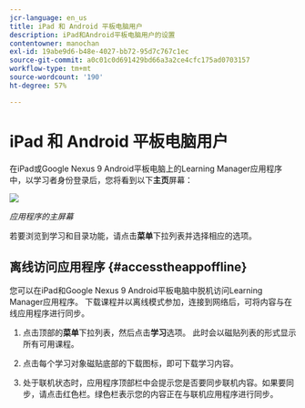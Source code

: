 ```yaml
---
jcr-language: en_us
title: iPad 和 Android 平板电脑用户
description: iPad和Android平板电脑用户的设置
contentowner: manochan
exl-id: 19abe9d6-b48e-4027-bb72-95d7c767c1ec
source-git-commit: a0c01c0d691429bd66a3a2ce4cfc175ad0703157
workflow-type: tm+mt
source-wordcount: '190'
ht-degree: 57%

---
```


# iPad 和 Android 平板电脑用户

在iPad或Google Nexus 9 Android平板电脑上的Learning Manager应用程序中，以学习者身份登录后，您将看到以下&#x200B;**主页**&#x200B;屏幕：

![](assets/screenshot-2015-08-07-12-24-40-e1439211134842.png)

*应用程序的主屏幕*

若要浏览到学习和目录功能，请点击&#x200B;**菜单**&#x200B;下拉列表并选择相应的选项。

<!--![](assets/menu-ipad.png)-->

## 离线访问应用程序 {#accesstheappoffline}

您可以在iPad和Google Nexus 9 Android平板电脑中脱机访问Learning Manager应用程序。 下载课程并以离线模式参加，连接到网络后，可将内容与在线应用程序进行同步。

1. 点击顶部的&#x200B;**菜单**&#x200B;下拉列表，然后点击&#x200B;**学习**&#x200B;选项。 此时会以磁贴列表的形式显示所有可用课程。
1. 点击每个学习对象磁贴底部的下载图标，即可下载学习内容。

   <!--![](assets/download-ipad.png)-->

1. 处于联机状态时，应用程序顶部栏中会提示您是否要同步联机内容。如果要同步，请点击红色栏。绿色栏表示您的内容正在与联机应用程序进行同步。

<!--## Track device storage {#trackdevicestorage}

You can monitor your device storage periodically.

Tap the profile icon at the upper-right corner of the app and tap **Device Storage** menu option.

![](assets/app-device-storage.png)

An app storage information dialog appears as shown below.

![](assets/app-storage.png)

Using the app storage information, you can check the total space of device, app and the downloaded courses. This information enables you to download courses accordingly. To delete the downloaded courses in the device, tap X icon adjacent to each course name.-->
